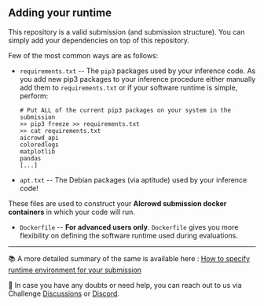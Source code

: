 ## Adding your runtime

This repository is a valid submission (and submission structure). 
You can simply add your dependencies on top of this repository.

Few of the most common ways are as follows:

* `requirements.txt` -- The `pip3` packages used by your inference code. As you add new pip3 packages to your inference procedure either manually add them to `requirements.txt` or if your software runtime is simple, perform:
    ```
    # Put ALL of the current pip3 packages on your system in the submission
    >> pip3 freeze >> requirements.txt
    >> cat requirements.txt
    aicrowd_api
    coloredlogs
    matplotlib
    pandas
    [...]
    ```

* `apt.txt` -- The Debian packages (via aptitude) used by your inference code!

These files are used to construct your **AIcrowd submission docker containers** in which your code will run. 

* `Dockerfile` -- **For advanced users only**. `Dockerfile` gives you more flexibility on defining the software runtime used during evaluations. 

----

📚 A more detailed summary of the same is available here : [How to specify runtime environment for your submission](https://discourse.aicrowd.com/t/how-to-specify-runtime-environment-for-your-submission/2274)

👋 In case you have any doubts or need help, you can reach out to us via Challenge [Discussions](https://www.aicrowd.com/challenges/music-demixing-challenge-2023/discussion) or [Discord](https://discord.gg/fNRrSvZkry).

